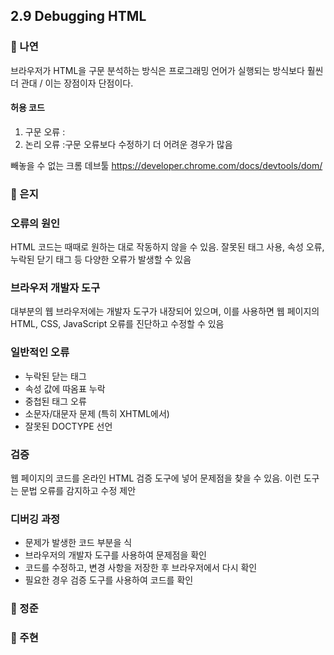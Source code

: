 ## 2.9 Debugging HTML

### 📝 나연

브라우저가 HTML을 구문 분석하는 방식은 프로그래밍 언어가 실행되는 방식보다 훨씬 더 관대 / 이는 장점이자 단점이다.

#### 허용 코드

1. 구문 오류 :
2. 논리 오류 :구문 오류보다 수정하기 더 어려운 경우가 많음

빼놓을 수 없는 크롬 데브툴
https://developer.chrome.com/docs/devtools/dom/

### 📝 은지
### **오류의 원인**

HTML 코드는 때때로 원하는 대로 작동하지 않을 수 있음. 잘못된 태그 사용, 속성 오류, 누락된 닫기 태그 등 다양한 오류가 발생할 수 있음

### **브라우저 개발자 도구**

대부분의 웹 브라우저에는 개발자 도구가 내장되어 있으며, 이를 사용하면 웹 페이지의 HTML, CSS, JavaScript 오류를 진단하고 수정할 수 있음

### **일반적인 오류**

- 누락된 닫는 태그
- 속성 값에 따옴표 누락
- 중첩된 태그 오류
- 소문자/대문자 문제 (특히 XHTML에서)
- 잘못된 DOCTYPE 선언

### **검증**

웹 페이지의 코드를 온라인 HTML 검증 도구에 넣어 문제점을 찾을 수 있음. 이런 도구는 문법 오류를 감지하고 수정 제안

### **디버깅 과정**

- 문제가 발생한 코드 부분을 식
- 브라우저의 개발자 도구를 사용하여 문제점을 확인
- 코드를 수정하고, 변경 사항을 저장한 후 브라우저에서 다시 확인
- 필요한 경우 검증 도구를 사용하여 코드를 확인

### 📝 정준

### 📝 주현
